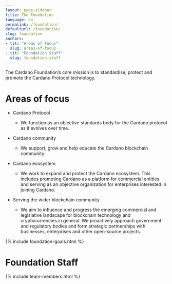 ```yaml
---
layout: page-sidebar
title: The Foundation
language: en
permalink: /foundation/
defaulturl: /foundation/
slug: foundation
anchors:
- tit: "Areas of Focus"
  slug: areas-of-focus
- tit: "Foundation Staff"
  slug: foundation-staff
---
```


The Cardano Foundation’s core mission is to standardise, protect and promote the Cardano Protocol technology.

# Areas of focus

* Cardano Protocol
  * We function as an objective standards body for the Cardano protocol as it evolves over time.

* Cardano community
  * We support, grow and help educate the Cardano blockchain community.

* Cardano ecosystem
  * We work to expand and protect the Cardano ecosystem. This includes promoting Cardano as a platform for commercial entities and serving as an objective organization for enterprises interested in joining Cardano.

* Serving the wider blockchain community
  * We aim to influence and progress the emerging commercial and legislative landscape for blockchain technology and cryptocurrencies in general. We proactively approach government and regulatory bodies and form strategic partnerships with businesses, enterprises and other open-source projects.

{% include foundation-goals.html %}

# Foundation Staff

{% include team-members.html %}


